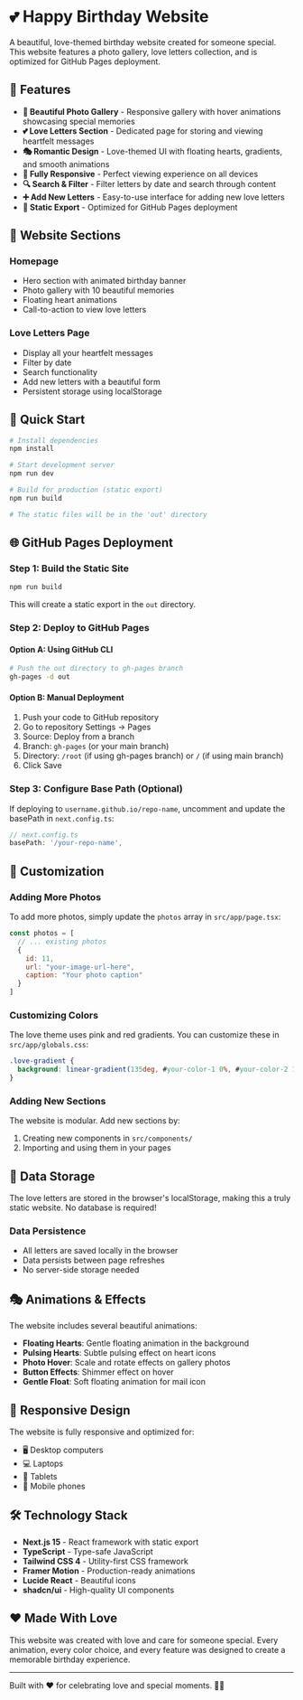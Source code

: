 # 💕 Happy Birthday Website

A beautiful, love-themed birthday website created for someone special. This website features a photo gallery, love letters collection, and is optimized for GitHub Pages deployment.

## 🎨 Features

- **📸 Beautiful Photo Gallery** - Responsive gallery with hover animations showcasing special memories
- **💕 Love Letters Section** - Dedicated page for storing and viewing heartfelt messages
- **🎭 Romantic Design** - Love-themed UI with floating hearts, gradients, and smooth animations
- **📱 Fully Responsive** - Perfect viewing experience on all devices
- **🔍 Search & Filter** - Filter letters by date and search through content
- **➕ Add New Letters** - Easy-to-use interface for adding new love letters
- **🚀 Static Export** - Optimized for GitHub Pages deployment

## 🌹 Website Sections

### Homepage
- Hero section with animated birthday banner
- Photo gallery with 10 beautiful memories
- Floating heart animations
- Call-to-action to view love letters

### Love Letters Page
- Display all your heartfelt messages
- Filter by date
- Search functionality
- Add new letters with a beautiful form
- Persistent storage using localStorage

## 🚀 Quick Start

```bash
# Install dependencies
npm install

# Start development server
npm run dev

# Build for production (static export)
npm run build

# The static files will be in the 'out' directory
```

## 🌐 GitHub Pages Deployment

### Step 1: Build the Static Site
```bash
npm run build
```
This will create a static export in the `out` directory.

### Step 2: Deploy to GitHub Pages

#### Option A: Using GitHub CLI
```bash
# Push the out directory to gh-pages branch
gh-pages -d out
```

#### Option B: Manual Deployment
1. Push your code to GitHub repository
2. Go to repository Settings → Pages
3. Source: Deploy from a branch
4. Branch: `gh-pages` (or your main branch)
5. Directory: `/root` (if using gh-pages branch) or `/` (if using main branch)
6. Click Save

### Step 3: Configure Base Path (Optional)
If deploying to `username.github.io/repo-name`, uncomment and update the basePath in `next.config.ts`:

```javascript
// next.config.ts
basePath: '/your-repo-name',
```

## 🎨 Customization

### Adding More Photos
To add more photos, simply update the `photos` array in `src/app/page.tsx`:

```javascript
const photos = [
  // ... existing photos
  {
    id: 11,
    url: "your-image-url-here",
    caption: "Your photo caption"
  }
]
```

### Customizing Colors
The love theme uses pink and red gradients. You can customize these in `src/app/globals.css`:

```css
.love-gradient {
  background: linear-gradient(135deg, #your-color-1 0%, #your-color-2 100%);
}
```

### Adding New Sections
The website is modular. Add new sections by:
1. Creating new components in `src/components/`
2. Importing and using them in your pages

## 💾 Data Storage

The love letters are stored in the browser's localStorage, making this a truly static website. No database is required!

### Data Persistence
- All letters are saved locally in the browser
- Data persists between page refreshes
- No server-side storage needed

## 🎭 Animations & Effects

The website includes several beautiful animations:

- **Floating Hearts**: Gentle floating animation in the background
- **Pulsing Hearts**: Subtle pulsing effect on heart icons
- **Photo Hover**: Scale and rotate effects on gallery photos
- **Button Effects**: Shimmer effect on hover
- **Gentle Float**: Soft floating animation for mail icon

## 📱 Responsive Design

The website is fully responsive and optimized for:
- 🖥️ Desktop computers
- 💻 Laptops
- 📱 Tablets
- 📱 Mobile phones

## 🛠️ Technology Stack

- **Next.js 15** - React framework with static export
- **TypeScript** - Type-safe JavaScript
- **Tailwind CSS 4** - Utility-first CSS framework
- **Framer Motion** - Production-ready animations
- **Lucide React** - Beautiful icons
- **shadcn/ui** - High-quality UI components

## ❤️ Made With Love

This website was created with love and care for someone special. Every animation, every color choice, and every feature was designed to create a memorable birthday experience.

---

Built with ❤️ for celebrating love and special moments. 🎉✨
